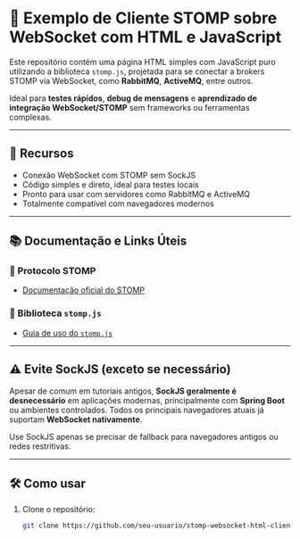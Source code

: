 # 🧪 Exemplo de Cliente STOMP sobre WebSocket com HTML e JavaScript

Este repositório contém uma página HTML simples com JavaScript puro utilizando a biblioteca `stomp.js`, projetada para se conectar a brokers STOMP via WebSocket, como **RabbitMQ**, **ActiveMQ**, entre outros.

Ideal para **testes rápidos**, **debug de mensagens** e **aprendizado de integração WebSocket/STOMP** sem frameworks ou ferramentas complexas.

---

## 🚀 Recursos

- Conexão WebSocket com STOMP sem SockJS
- Código simples e direto, ideal para testes locais
- Pronto para usar com servidores como RabbitMQ e ActiveMQ
- Totalmente compatível com navegadores modernos

---

## 📚 Documentação e Links Úteis

### 📘 Protocolo STOMP
- [Documentação oficial do STOMP](https://jmesnil.net/stomp-websocket/doc)

### 📗 Biblioteca `stomp.js`
- [Guia de uso do `stomp.js`](https://stomp-js.github.io/stomp-websocket/codo/extra/docs-src/Usage.md.html#toc_0)

---

## ⚠️ Evite SockJS (exceto se necessário)

Apesar de comum em tutoriais antigos, **SockJS geralmente é desnecessário** em aplicações modernas, principalmente com **Spring Boot** ou ambientes controlados. Todos os principais navegadores atuais já suportam **WebSocket nativamente**.

Use SockJS apenas se precisar de fallback para navegadores antigos ou redes restritivas.

---

## 🛠️ Como usar

1. Clone o repositório:
   ```bash
   git clone https://github.com/seu-usuario/stomp-websocket-html-client.git